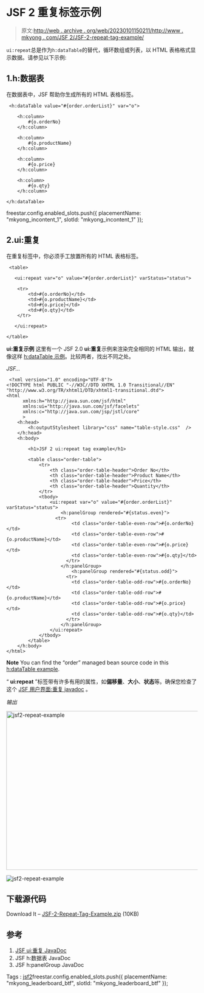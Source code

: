 # JSF 2 重复标签示例

> 原文:[http://web . archive . org/web/20230101150211/http://www . mkyong . com/JSF 2/JSF-2-repeat-tag-example/](http://web.archive.org/web/20230101150211/http://www.mkyong.com/jsf2/jsf-2-repeat-tag-example/)

`ui:repeat`总是作为`h:dataTable`的替代，循环数组或列表，以 HTML 表格格式显示数据。请参见以下示例:

## 1.h:数据表

在数据表中，JSF 帮助你生成所有的 HTML 表格标签。

```
 <h:dataTable value="#{order.orderList}" var="o">

	<h:column>
		#{o.orderNo}
	</h:column>

	<h:column>
		#{o.productName}
	</h:column>

	<h:column>
		#{o.price}
	</h:column>

	<h:column>
		#{o.qty}
	</h:column>

</h:dataTable> 
```

freestar.config.enabled_slots.push({ placementName: "mkyong_incontent_1", slotId: "mkyong_incontent_1" });

## 2.ui:重复

在重复标签中，你必须手工放置所有的 HTML 表格标签。

```
 <table>

   <ui:repeat var="o" value="#{order.orderList}" varStatus="status">

	<tr>
		<td>#{o.orderNo}</td>
		<td>#{o.productName}</td>
		<td>#{o.price}</td>
		<td>#{o.qty}</td>
	</tr>

   </ui:repeat>

</table> 
```

**ui:重复示例**
这里有一个 JSF 2.0 **ui:重复**示例来渲染完全相同的 HTML 输出，就像这样 [h:dataTable 示例](http://web.archive.org/web/20210225180409/http://www.mkyong.com/jsf2/jsf-2-datatable-example/)。比较两者，找出不同之处。

*JSF…*

```
 <?xml version="1.0" encoding="UTF-8"?>
<!DOCTYPE html PUBLIC "-//W3C//DTD XHTML 1.0 Transitional//EN" 
"http://www.w3.org/TR/xhtml1/DTD/xhtml1-transitional.dtd">
<html    
      xmlns:h="http://java.sun.com/jsf/html"
      xmlns:ui="http://java.sun.com/jsf/facelets"
      xmlns:c="http://java.sun.com/jsp/jstl/core"
      >
    <h:head>
    	<h:outputStylesheet library="css" name="table-style.css"  />
    </h:head>
    <h:body>

    	<h1>JSF 2 ui:repeat tag example</h1>

    	<table class="order-table">
    		<tr>
    			<th class="order-table-header">Order No</th>
    			<th class="order-table-header">Product Name</th>
    			<th class="order-table-header">Price</th>
    			<th class="order-table-header">Quantity</th>
    		</tr>
    		<tbody>
	    		<ui:repeat var="o" value="#{order.orderList}" varStatus="status">
	    			<h:panelGroup rendered="#{status.even}">
	   			  <tr>
		    			<td class="order-table-even-row">#{o.orderNo}</td>
		    			<td class="order-table-even-row">#{o.productName}</td>
		    			<td class="order-table-even-row">#{o.price}</td>
		    			<td class="order-table-even-row">#{o.qty}</td>
		    		  </tr>
	    			</h:panelGroup>
	    		        <h:panelGroup rendered="#{status.odd}">
	    			  <tr>
		    			<td class="order-table-odd-row">#{o.orderNo}</td>
		    			<td class="order-table-odd-row">#{o.productName}</td>
		    			<td class="order-table-odd-row">#{o.price}</td>
		    			<td class="order-table-odd-row">#{o.qty}</td>
		    		  </tr>
	    			</h:panelGroup>
	    		</ui:repeat>
    		</tbody>
    	</table>
    </h:body>
</html> 
```

**Note**
You can find the “order” managed bean source code in this [h:dataTable example](http://web.archive.org/web/20210225180409/http://www.mkyong.com/jsf2/jsf-2-datatable-example/).

“ **ui:repeat** ”标签带有许多有用的属性，如**偏移量**、**大小**、**状态**等。确保您检查了这个 [JSF 用户界面:重复 javadoc](http://web.archive.org/web/20210225180409/https://docs.oracle.com/javaee/6/javaserverfaces/2.1/docs/vdldocs/facelets/ui/repeat.html) 。

*输出*

<noscript><img src="../Images/cd7f6ef8f0466fca2bc8c35e5760527b.png" alt="jsf2-repeat-example" title="jsf2-repeat-example" width="523" height="418" data-original-src="http://web.archive.org/web/20210225180409im_/http://www.mkyong.com/wp-content/uploads/2010/10/jsf2-repeat-example.png"/></noscript>

![jsf2-repeat-example](../Images/b421d9b1010a91a16bb68d533cdf46e9.png "jsf2-repeat-example")

## 下载源代码

Download It – [JSF-2-Repeat-Tag-Example.zip](http://web.archive.org/web/20210225180409/http://www.mkyong.com/wp-content/uploads/2010/10/JSF-2-Repeat-Tag-Example.zip) (10KB)

## 参考

1.  [JSF ui:重复 JavaDoc](http://web.archive.org/web/20210225180409/https://docs.oracle.com/javaee/6/javaserverfaces/2.1/docs/vdldocs/facelets/ui/repeat.html)
2.  JSF h:数据表 JavaDoc
3.  JSF h:panelGroup JavaDoc

Tags : [jsf2](http://web.archive.org/web/20210225180409/https://mkyong.com/tag/jsf2/)freestar.config.enabled_slots.push({ placementName: "mkyong_leaderboard_btf", slotId: "mkyong_leaderboard_btf" });<input type="hidden" id="mkyong-current-postId" value="7430">